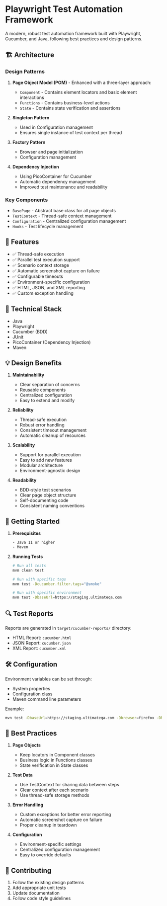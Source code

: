 # Playwright Test Automation Framework

A modern, robust test automation framework built with Playwright, Cucumber, and Java, following best practices and design patterns.

## 🏗 Architecture

### Design Patterns

1. **Page Object Model (POM)** - Enhanced with a three-layer approach:
    - `Component` - Contains element locators and basic element interactions
    - `Functions` - Contains business-level actions
    - `State` - Contains state verification and assertions

2. **Singleton Pattern**
    - Used in Configuration management
    - Ensures single instance of test context per thread

3. **Factory Pattern**
    - Browser and page initialization
    - Configuration management

4. **Dependency Injection**
    - Using PicoContainer for Cucumber
    - Automatic dependency management
    - Improved test maintenance and readability

### Key Components

- `BasePage` - Abstract base class for all page objects
- `TestContext` - Thread-safe context management
- `Configuration` - Centralized configuration management
- `Hooks` - Test lifecycle management

## 🎯 Features

- ✅ Thread-safe execution
- ✅ Parallel test execution support
- ✅ Scenario context storage
- ✅ Automatic screenshot capture on failure
- ✅ Configurable timeouts
- ✅ Environment-specific configuration
- ✅ HTML, JSON, and XML reporting
- ✅ Custom exception handling

## 🔧 Technical Stack

- Java
- Playwright
- Cucumber (BDD)
- JUnit
- PicoContainer (Dependency Injection)
- Maven

## 💡 Design Benefits

1. **Maintainability**
    - Clear separation of concerns
    - Reusable components
    - Centralized configuration
    - Easy to extend and modify

2. **Reliability**
    - Thread-safe execution
    - Robust error handling
    - Consistent timeout management
    - Automatic cleanup of resources

3. **Scalability**
    - Support for parallel execution
    - Easy to add new features
    - Modular architecture
    - Environment-agnostic design

4. **Readability**
    - BDD-style test scenarios
    - Clear page object structure
    - Self-documenting code
    - Consistent naming conventions

## 🚀 Getting Started

1. **Prerequisites**
   ```bash
   - Java 11 or higher
   - Maven
   ```

2. **Running Tests**
   ```bash
   # Run all tests
   mvn clean test

   # Run with specific tags
   mvn test -Dcucumber.filter.tags="@smoke"

   # Run with specific environment
   mvn test -DbaseUrl=https://staging.ultimateqa.com
   ```

## 🔍 Test Reports

Reports are generated in `target/cucumber-reports/` directory:
- HTML Report: `cucumber.html`
- JSON Report: `cucumber.json`
- XML Report: `cucumber.xml`

## 🛠 Configuration

Environment variables can be set through:
- System properties
- Configuration class
- Maven command line parameters

Example:
```bash
mvn test -DbaseUrl=https://staging.ultimateqa.com -Dbrowser=firefox -Dheadless=true
```
## 🤝 Best Practices

1. **Page Objects**
    - Keep locators in Component classes
    - Business logic in Functions classes
    - State verification in State classes

2. **Test Data**
    - Use TestContext for sharing data between steps
    - Clear context after each scenario
    - Use thread-safe storage methods

3. **Error Handling**
    - Custom exceptions for better error reporting
    - Automatic screenshot capture on failure
    - Proper cleanup in teardown

4. **Configuration**
    - Environment-specific settings
    - Centralized configuration management
    - Easy to override defaults

## 📝 Contributing

1. Follow the existing design patterns
2. Add appropriate unit tests
3. Update documentation
4. Follow code style guidelines
